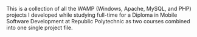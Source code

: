 This is a collection of all the WAMP (Windows, Apache, MySQL, and PHP) projects I developed while studying full-time for a Diploma in Mobile Software Development at Republic Polytechnic as two courses combined into one single project file.



